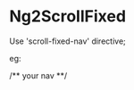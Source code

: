 # Ng2ScrollFixed

Use 'scroll-fixed-nav' directive;

eg: 
<div id='scrollNav' [scrollTop]='/** your margin top **/' [fixedClass]='/** your class **/'>
      <div scroll-fixed-nav>
          /** your nav **/
      </div>
</div>

